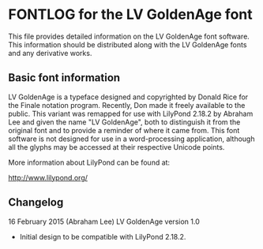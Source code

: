 FONTLOG for the LV GoldenAge font
=================================

This file provides detailed information on the LV GoldenAge font software. This information
should be distributed along with the LV GoldenAge fonts and any derivative works.

Basic font information
----------------------

LV GoldenAge is a typeface designed and copyrighted by Donald Rice for the Finale notation
program. Recently, Don made it freely available to the public. This variant was remapped for
use with LilyPond 2.18.2 by Abraham Lee and given the name "LV GoldenAge", both to distinguish
it from the original font and to provide a reminder of where it came from. This font software
is not designed for use in a word-processing application, although all the glyphs may be
accessed at their respective Unicode points.

More information about LilyPond can be found at:

http://www.lilypond.org/

Changelog
---------

16 February 2015 (Abraham Lee) LV GoldenAge version 1.0
- Initial design to be compatible with LilyPond 2.18.2.
